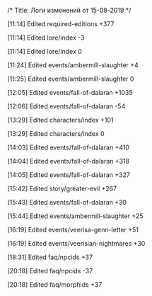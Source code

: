 /*
Title: Логи изменений от 15-08-2019
*/

[11:14] Edited required-editions +377

[11:14] Edited lore/index -3

[11:14] Edited lore/index 0

[11:24] Edited events/ambermill-slaughter +4

[11:25] Edited events/ambermill-slaughter 0

[12:05] Edited events/fall-of-dalaran +1035

[12:06] Edited events/fall-of-dalaran -54

[13:29] Edited characters/index +101

[13:29] Edited characters/index 0

[14:03] Edited events/fall-of-dalaran +410

[14:04] Edited events/fall-of-dalaran +318

[14:05] Edited events/fall-of-dalaran +327

[15:42] Edited story/greater-evil +267

[15:43] Edited events/fall-of-dalaran +30

[15:44] Edited events/ambermill-slaughter +25

[16:19] Edited events/veerisa-genn-letter +51

[16:19] Edited events/veerisian-nightmares +30

[18:31] Edited faq/npcids +37

[20:18] Edited faq/npcids -37

[20:18] Edited faq/morphids +37